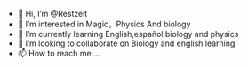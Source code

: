 - 👋 Hi, I’m @Restzeit
- 👀 I’m interested in Magic，Physics And biology
- 🌱 I’m currently learning English,español,biology and physics
- 💞️ I’m looking to collaborate on Biology and english learning
- 📫 How to reach me ...

<!---
Restzeit/Restzeit is a ✨ special ✨ repository because its `README.md` (this file) appears on your GitHub profile.
You can click the Preview link to take a look at your changes.
--->
